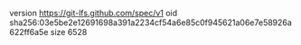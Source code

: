 version https://git-lfs.github.com/spec/v1
oid sha256:03e5be2e12691698a391a2234cf54a6e85c0f945621a06e7e58926a622ff6a5e
size 6528

